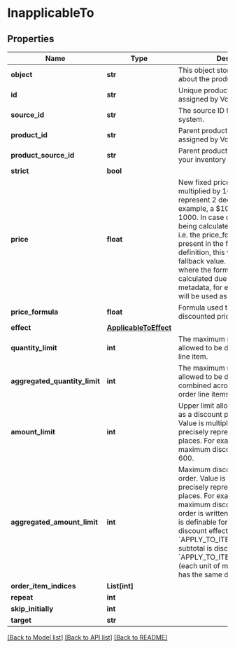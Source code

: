 # InapplicableTo


## Properties
Name | Type | Description | Notes
------------ | ------------- | ------------- | -------------
**object** | **str** | This object stores information about the product collection. | [optional] 
**id** | **str** | Unique product collection ID assigned by Voucherify. | [optional] 
**source_id** | **str** | The source ID from your inventory system. | [optional] 
**product_id** | **str** | Parent product&#39;s unique ID assigned by Voucherify. | [optional] 
**product_source_id** | **str** | Parent product&#39;s source ID from your inventory system. | [optional] 
**strict** | **bool** |  | [optional] 
**price** | **float** | New fixed price of an item. Value is multiplied by 100 to precisely represent 2 decimal places. For example, a $10 price is written as 1000. In case of the fixed price being calculated by the formula, i.e. the price_formula parameter is present in the fixed price definition, this value becomes the fallback value. Such that in a case where the formula cannot be calculated due to missing metadata, for example, this value will be used as the fixed price. | [optional] 
**price_formula** | **float** | Formula used to calculate the discounted price of an item. | [optional] 
**effect** | [**ApplicableToEffect**](ApplicableToEffect.md) |  | 
**quantity_limit** | **int** | The maximum number of units allowed to be discounted per order line item. | [optional] 
**aggregated_quantity_limit** | **int** | The maximum number of units allowed to be discounted combined across all matched order line items. | [optional] 
**amount_limit** | **int** | Upper limit allowed to be applied as a discount per order line item. Value is multiplied by 100 to precisely represent 2 decimal places. For example, a $6 maximum discount is written as 600. | [optional] 
**aggregated_amount_limit** | **int** | Maximum discount amount per order. Value is multiplied by 100 to precisely represent 2 decimal places. For example, a $6 maximum discount on the entire order is written as 600. This value is definable for the following discount effects: - &#x60;APPLY_TO_ITEMS&#x60; (each item subtotal is discounted equally) - &#x60;APPLY_TO_ITEMS_BY_QUANTITY&#x60; (each unit of matched products has the same discount value) | [optional] 
**order_item_indices** | **List[int]** |  | [optional] 
**repeat** | **int** |  | [optional] 
**skip_initially** | **int** |  | [optional] 
**target** | **str** |  | [optional] 

[[Back to Model list]](../README.md#documentation-for-models) [[Back to API list]](../README.md#documentation-for-api-endpoints) [[Back to README]](../README.md)


